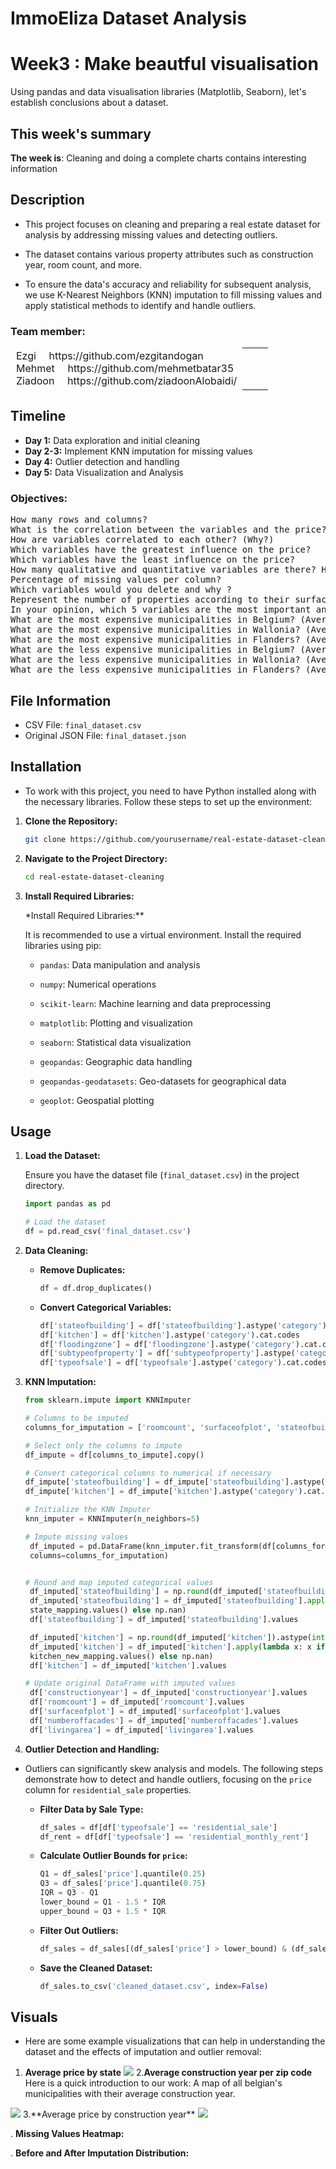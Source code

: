 # ImmoEliza Dataset Analysis

# Week3 : Make beautful visualisation
Using pandas and data visualisation libraries (Matplotlib, Seaborn), let's establish conclusions about a dataset.

## This week's summary

**The week is**: Cleaning and doing a complete charts contains interesting information  

## Description

- This project focuses on cleaning and preparing a real estate dataset for analysis by addressing missing values and detecting outliers.

- The dataset contains various property attributes such as construction year, room count, and more.

- To ensure the data's accuracy and reliability for subsequent analysis, we use K-Nearest Neighbors (KNN) imputation to fill missing values and apply statistical methods to identify and handle outliers.


### Team member:  

<table style="width: 100%;" >
<tbody>
<tr>
<td style="border: 1px solid #ffffff00" width="90%">
Ezgi <img src="https://raw.githubusercontent.com/Joffreybvn/challenge-collecting-data/master/docs/arrow.svg" width="12"> https://github.com/ezgitandogan <br>
Mehmet <img src="https://raw.githubusercontent.com/Joffreybvn/challenge-collecting-data/master/docs/arrow.svg" width="12"> https://github.com/mehmetbatar35 <br>
Ziadoon <img src="https://raw.githubusercontent.com/Joffreybvn/challenge-collecting-data/master/docs/arrow.svg" width="12"> https://github.com/ziadoonAlobaidi/
</td>
<td>

</td>
</tr>
</tbody>
</table>

## Timeline

- **Day 1:** Data exploration and initial cleaning
- **Day 2-3:** Implement KNN imputation for missing values
- **Day 4:** Outlier detection and handling
- **Day 5:** Data Visualization and Analysis

### Objectives:
<pre>
How many rows and columns?
What is the correlation between the variables and the price? (Why might that be?)
How are variables correlated to each other? (Why?)
Which variables have the greatest influence on the price?
Which variables have the least influence on the price?
How many qualitative and quantitative variables are there? How would you transform these values into numerical values?
Percentage of missing values per column?
Which variables would you delete and why ?
Represent the number of properties according to their surface using a histogram.
In your opinion, which 5 variables are the most important and why?
What are the most expensive municipalities in Belgium? (Average price, median price, price per square meter)
What are the most expensive municipalities in Wallonia? (Average price, median price, price per square meter)
What are the most expensive municipalities in Flanders? (Average price, median price, price per square meter)
What are the less expensive municipalities in Belgium? (Average price, median price, price per square meter)
What are the less expensive municipalities in Wallonia? (Average price, median price, price per square meter)
What are the less expensive municipalities in Flanders? (Average price, median price, price per square meter)
</pre>


## File Information

- CSV File: `final_dataset.csv`
- Original JSON File: `final_dataset.json`

## Installation

- To work with this project, you need to have Python installed along with the necessary libraries. Follow these steps to set up the environment:

1. **Clone the Repository:**

   ```bash
   git clone https://github.com/yourusername/real-estate-dataset-cleaning.git
   ```

2. **Navigate to the Project Directory:**

   ```bash
   cd real-estate-dataset-cleaning
   ```

3. **Install Required Libraries:**

   \*Install Required Libraries:\*\*

   It is recommended to use a virtual environment. Install the required libraries using pip:

   - `pandas`: Data manipulation and analysis

   - `numpy`: Numerical operations

   - `scikit-learn`: Machine learning and data preprocessing

   - `matplotlib`: Plotting and visualization

   - `seaborn`: Statistical data visualization

   - `geopandas`: Geographic data handling

   - `geopandas-geodatasets`: Geo-datasets for geographical data

   - `geoplot`: Geospatial plotting

## Usage

1. **Load the Dataset:**

   Ensure you have the dataset file (`final_dataset.csv`) in the project directory.

   ```python
   import pandas as pd

   # Load the dataset
   df = pd.read_csv('final_dataset.csv')
   ```

2. **Data Cleaning:**

   - **Remove Duplicates:**

     ```python
     df = df.drop_duplicates()
     ```

   - **Convert Categorical Variables:**

     ```python
     df['stateofbuilding'] = df['stateofbuilding'].astype('category').cat.codes
     df['kitchen'] = df['kitchen'].astype('category').cat.codes
     df['floodingzone'] = df['floodingzone'].astype('category').cat.codes
     df['subtypeofproperty'] = df['subtypeofproperty'].astype('category').cat.codes
     df['typeofsale'] = df['typeofsale'].astype('category').cat.codes
     ```

3. **KNN Imputation:**

   ```python
   from sklearn.impute import KNNImputer

   # Columns to be imputed
   columns_for_imputation = ['roomcount', 'surfaceofplot', 'stateofbuilding', 'numberoffacades', 'livingarea', 'bedroomcount', 'bathroomcount', 'constructionyear', 'price', 'kitchen']

   # Select only the columns to impute
   df_impute = df[columns_to_impute].copy()

   # Convert categorical columns to numerical if necessary
   df_impute['stateofbuilding'] = df_impute['stateofbuilding'].astype('category').cat.codes
   df_impute['kitchen'] = df_impute['kitchen'].astype('category').cat.codes

   # Initialize the KNN Imputer
   knn_imputer = KNNImputer(n_neighbors=5)

   # Impute missing values
    df_imputed = pd.DataFrame(knn_imputer.fit_transform(df[columns_for_imputation]),
    columns=columns_for_imputation)


   # Round and map imputed categorical values
    df_imputed['stateofbuilding'] = np.round(df_imputed['stateofbuilding']).astype(int)
    df_imputed['stateofbuilding'] = df_imputed['stateofbuilding'].apply(lambda x: x if x in
    state_mapping.values() else np.nan)
    df['stateofbuilding'] = df_imputed['stateofbuilding'].values

    df_imputed['kitchen'] = np.round(df_imputed['kitchen']).astype(int)
    df_imputed['kitchen'] = df_imputed['kitchen'].apply(lambda x: x if x in
    kitchen_new_mapping.values() else np.nan)
    df['kitchen'] = df_imputed['kitchen'].values

   # Update original DataFrame with imputed values
    df['constructionyear'] = df_imputed['constructionyear'].values
    df['roomcount'] = df_imputed['roomcount'].values
    df['surfaceofplot'] = df_imputed['surfaceofplot'].values
    df['numberoffacades'] = df_imputed['numberoffacades'].values
    df['livingarea'] = df_imputed['livingarea'].values
   ```

4. **Outlier Detection and Handling:**

- Outliers can significantly skew analysis and models. The following steps demonstrate how to detect and handle outliers, focusing on the `price` column for `residential_sale` properties.

  - **Filter Data by Sale Type:**

    ```python
    df_sales = df[df['typeofsale'] == 'residential_sale']
    df_rent = df[df['typeofsale'] == 'residential_monthly_rent']
    ```

  - **Calculate Outlier Bounds for `price`:**

    ```python
    Q1 = df_sales['price'].quantile(0.25)
    Q3 = df_sales['price'].quantile(0.75)
    IQR = Q3 - Q1
    lower_bound = Q1 - 1.5 * IQR
    upper_bound = Q3 + 1.5 * IQR
    ```

  - **Filter Out Outliers:**

    ```python
    df_sales = df_sales[(df_sales['price'] > lower_bound) & (df_sales['price'] < upper_bound)]
    ```

  - **Save the Cleaned Dataset:**

    ```python
    df_sales.to_csv('cleaned_dataset.csv', index=False)
    ```

## Visuals

- Here are some example visualizations that can help in understanding the dataset and the effects of imputation and outlier removal:

1. **Average price by state**
   <img src="https://github.com/ziadoonAlobaidi/immoMeZgZd/blob/main/image.png">
2.**Average construction year per zip code**
   Here is a quick introduction to our work: A map of all belgian's municipalities with their average construction year. 
  <img src="https://github.com/ziadoonAlobaidi/immoMeZgZd/blob/main/Untitled.png">
3.**Average price by construction year**
   <img src="https://github.com/ziadoonAlobaidi/immoMeZgZd/blob/main/22.png">
   
. **Missing Values Heatmap:**

. **Before and After Imputation Distribution:**


